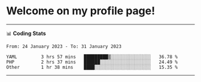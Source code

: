 # Welcome on my profile page!
<!-- print(("dralla"[::-1]+"s").capitalize()) -->

<!-- ---
👨🏻‍💻 **Busy With**
* Learning new Skills.
* Building small Projects.
* Being helpful. -->

---
📊 **Coding Stats**
<!--START_SECTION:waka-->

```text
From: 24 January 2023 - To: 31 January 2023

YAML         3 hrs 57 mins   █████████▒░░░░░░░░░░░░░░░   36.78 %
PHP          2 hrs 37 mins   ██████░░░░░░░░░░░░░░░░░░░   24.49 %
Other        1 hr 38 mins    ████░░░░░░░░░░░░░░░░░░░░░   15.35 %
```

<!--END_SECTION:waka-->
---
